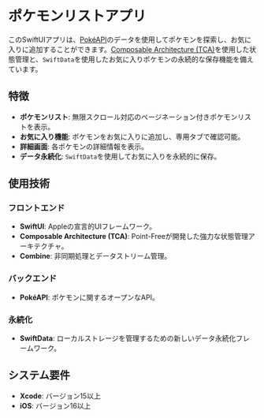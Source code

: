 # ポケモンリストアプリ

このSwiftUIアプリは、[PokéAPI](https://pokeapi.co/)のデータを使用してポケモンを探索し、お気に入りに追加することができます。[Composable Architecture (TCA)](https://github.com/pointfreeco/swift-composable-architecture)を使用した状態管理と、`SwiftData`を使用したお気に入りポケモンの永続的な保存機能を備えています。

## 特徴

- **ポケモンリスト**: 無限スクロール対応のページネーション付きポケモンリストを表示。
- **お気に入り機能**: ポケモンをお気に入りに追加し、専用タブで確認可能。
- **詳細画面**: 各ポケモンの詳細情報を表示。
- **データ永続化**: `SwiftData`を使用してお気に入りを永続的に保存。

## 使用技術

### フロントエンド
- **SwiftUI**: Appleの宣言的UIフレームワーク。
- **Composable Architecture (TCA)**: Point-Freeが開発した強力な状態管理アーキテクチャ。
- **Combine**: 非同期処理とデータストリーム管理。

### バックエンド
- **PokéAPI**: ポケモンに関するオープンなAPI。

### 永続化
- **SwiftData**: ローカルストレージを管理するための新しいデータ永続化フレームワーク。

## システム要件

- **Xcode**: バージョン15以上
- **iOS**: バージョン16以上
